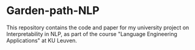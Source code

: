 # Garden-path-NLP
This repository contains the code and paper for my university project on Interpretability in NLP, as part of the course "Language Engineering Applications" at KU Leuven.
